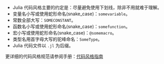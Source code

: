 - Julia 代码风格主要的约定是：尽量避免使用下划线，除非不用就难于理解。
- 变量名小写或使用蛇形命名(snake_case)：`somevariable`。
- 常数全部大写：`SOMECONSTANT`。
- 函数名小写或使用蛇形命名(snake_case)：`somefunction`。
- 宏小写或使用蛇形命名(snake_case)：`@somemacro`。
- 类型名用首字母大写的驼峰命名：`SomeType`。
- Julia 代码文件以 `.jl` 为后缀。


更详细的代码风格规范请参阅手册：[代码风格指南](http://docs.juliacn.com/latest/manual/style-guide/)
